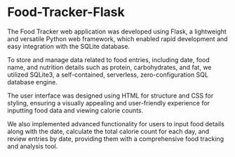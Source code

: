 # Food-Tracker-Flask
The Food Tracker web application was developed using Flask, a lightweight and versatile Python web framework, which enabled rapid development and easy integration with the SQLite database.

To store and manage data related to food entries, including date, food name, and nutrition details such as protein, carbohydrates, and fat, we utilized SQLite3, a self-contained, serverless, zero-configuration SQL database engine.

The user interface was designed using HTML for structure and CSS for styling, ensuring a visually appealing and user-friendly experience for inputting food data and viewing calorie counts.

We also implemented advanced functionality for users to input food details along with the date, calculate the total calorie count for each day, and review entries by date, providing them with a comprehensive food tracking and analysis tool.

